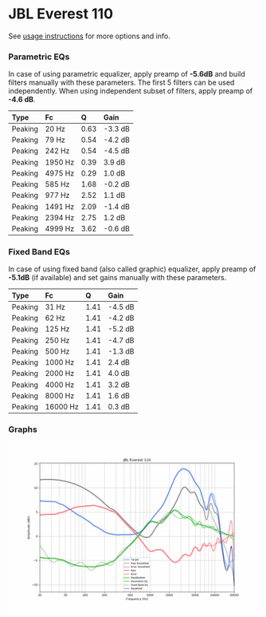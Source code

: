 # JBL Everest 110
See [usage instructions](https://github.com/jaakkopasanen/AutoEq#usage) for more options and info.

### Parametric EQs
In case of using parametric equalizer, apply preamp of **-5.6dB** and build filters manually
with these parameters. The first 5 filters can be used independently.
When using independent subset of filters, apply preamp of **-4.6 dB**.

| Type    | Fc      |    Q | Gain    |
|:--------|:--------|:-----|:--------|
| Peaking | 20 Hz   | 0.63 | -3.3 dB |
| Peaking | 79 Hz   | 0.54 | -4.2 dB |
| Peaking | 242 Hz  | 0.54 | -4.5 dB |
| Peaking | 1950 Hz | 0.39 | 3.9 dB  |
| Peaking | 4975 Hz | 0.29 | 1.0 dB  |
| Peaking | 585 Hz  | 1.68 | -0.2 dB |
| Peaking | 977 Hz  | 2.52 | 1.1 dB  |
| Peaking | 1491 Hz | 2.09 | -1.4 dB |
| Peaking | 2394 Hz | 2.75 | 1.2 dB  |
| Peaking | 4999 Hz | 3.62 | -0.6 dB |

### Fixed Band EQs
In case of using fixed band (also called graphic) equalizer, apply preamp of **-5.1dB**
(if available) and set gains manually with these parameters.

| Type    | Fc       |    Q | Gain    |
|:--------|:---------|:-----|:--------|
| Peaking | 31 Hz    | 1.41 | -4.5 dB |
| Peaking | 62 Hz    | 1.41 | -4.2 dB |
| Peaking | 125 Hz   | 1.41 | -5.2 dB |
| Peaking | 250 Hz   | 1.41 | -4.7 dB |
| Peaking | 500 Hz   | 1.41 | -1.3 dB |
| Peaking | 1000 Hz  | 1.41 | 2.4 dB  |
| Peaking | 2000 Hz  | 1.41 | 4.0 dB  |
| Peaking | 4000 Hz  | 1.41 | 3.2 dB  |
| Peaking | 8000 Hz  | 1.41 | 1.6 dB  |
| Peaking | 16000 Hz | 1.41 | 0.3 dB  |

### Graphs
![](./JBL%20Everest%20110.png)